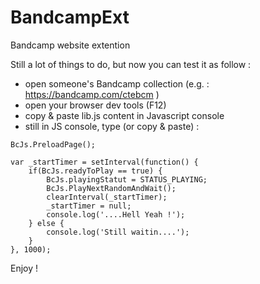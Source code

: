 # BandcampExt
Bandcamp website extention

Still a lot of things to do, but now you can test it as follow :
 - open someone's Bandcamp collection (e.g. : https://bandcamp.com/ctebcm )
 - open your browser dev tools (F12)
 - copy & paste lib.js content in Javascript console
 - still in JS console, type (or copy & paste) :

<pre><code>BcJs.PreloadPage();

var _startTimer = setInterval(function() {
	if(BcJs.readyToPlay == true) {
		BcJs.playingStatut = STATUS_PLAYING;
		BcJs.PlayNextRandomAndWait();
		clearInterval(_startTimer);
		_startTimer = null;
		console.log('....Hell Yeah !');
	} else {
		console.log('Still waitin....');
	}
}, 1000);</code></pre>

Enjoy !

